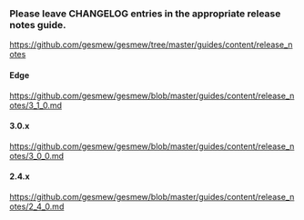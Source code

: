 ### Please leave CHANGELOG entries in the appropriate release notes guide. ##

https://github.com/gesmew/gesmew/tree/master/guides/content/release_notes

#### Edge

https://github.com/gesmew/gesmew/blob/master/guides/content/release_notes/3_1_0.md

#### 3.0.x

https://github.com/gesmew/gesmew/blob/master/guides/content/release_notes/3_0_0.md

#### 2.4.x

https://github.com/gesmew/gesmew/blob/master/guides/content/release_notes/2_4_0.md
